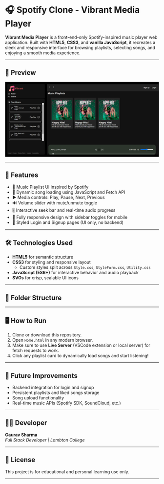 # 🎧 Spotify Clone - Vibrant Media Player

**Vibrant Media Player** is a front-end-only Spotify-inspired music player web application. Built with **HTML5**, **CSS3**, and **vanilla JavaScript**, it recreates a sleek and responsive interface for browsing playlists, selecting songs, and enjoying a smooth media experience.

---

## 📸 Preview

![Vibrant Media Player UI](HomePage.png)

---

## 🌟 Features

- 🎼 Music Playlist UI inspired by Spotify
- 🎵 Dynamic song loading using JavaScript and Fetch API
- ▶️ Media controls: Play, Pause, Next, Previous
- 🔊 Volume slider with mute/unmute toggle
- 🎚️ Interactive seek bar and real-time audio progress
- 📱 Fully responsive design with sidebar toggles for mobile
- 🔐 Styled Login and Signup pages (UI only, no backend)

---

## 🛠 Technologies Used

- **HTML5** for semantic structure
- **CSS3** for styling and responsive layout
  - Custom styles split across `Style.css`, `StyleForm.css`, `Utility.css`
- **JavaScript (ES6+)** for interactive behavior and audio playback
- **SVGs** for crisp, scalable UI icons

---

## 📁 Folder Structure


---

## 🖥 How to Run

1. Clone or download this repository.
2. Open `Home.html` in any modern browser.
3. Make sure to use **Live Server** (VSCode extension or local server) for fetch requests to work.
4. Click any playlist card to dynamically load songs and start listening!

---

## 🔮 Future Improvements

- Backend integration for login and signup
- Persistent playlists and liked songs storage
- Song upload functionality
- Real-time music APIs (Spotify SDK, SoundCloud, etc.)

---

## 👨‍💻 Developer

**Gaurav Sharma**  
*Full Stack Developer | Lambton College*

---

## 📝 License

This project is for educational and personal learning use only.

---

